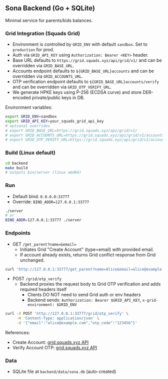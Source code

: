 ## Sona Backend (Go + SQLite)

Minimal service for parents/kids balances.

### Grid Integration (Squads Grid)

- Environment is controlled by `GRID_ENV` with default `sandbox`. Set to `production` for prod.
- Auth via `GRID_API_KEY` using `Authorization: Bearer <KEY>` header.
- Base URL defaults to `https://grid.squads.xyz/api/grid/v1/` and can be overridden via `GRID_BASE_URL`.
- Accounts endpoint defaults to `${GRID_BASE_URL}accounts` and can be overridden via `GRID_ACCOUNTS_URL`.
- OTP verification endpoint defaults to `${GRID_BASE_URL}accounts/verify` and can be overridden via `GRID_OTP_VERIFY_URL`.
- We generate HPKE keys using P-256 (ECDSA curve) and store DER-encoded private/public keys in DB.

Environment variables:

```bash
export GRID_ENV=sandbox
export GRID_API_KEY=your_squads_grid_api_key
# optional overrides
# export GRID_BASE_URL=https://grid.squads.xyz/api/grid/v1/
# export GRID_ACCOUNTS_URL=https://grid.squads.xyz/api/grid/v1/accounts
# export GRID_OTP_VERIFY_URL=https://grid.squads.xyz/api/grid/v1/accounts/verify
```

### Build (Linux default)
```bash
cd backend
make build
# outputs bin/server (linux amd64)
```

### Run
- Default bind: `0.0.0.0:33777`
- Override: `BIND_ADDR=127.0.0.1:33777`
```bash
./server
# or
BIND_ADDR=127.0.0.1:33777 ./server
```

### Endpoints

- GET `/get_parent?name=&email=`
  - Initiates Grid "Create Account" (type=email) with provided email.
  - If account already exists, returns Grid conflict response from Grid unchanged.
```bash
curl 'http://127.0.0.1:33777/get_parent?name=Alice&email=alice@example.com'
```

- POST `/grid/otp_verify`
  - Backend proxies the request body to Grid OTP verification and adds required headers itself
    - Clients DO NOT need to send Grid auth or env headers
    - Backend sends: `Authorization: Bearer $GRID_API_KEY`, `x-grid-environment: $GRID_ENV`
```bash
curl -X POST 'http://127.0.0.1:33777/grid/otp_verify' \
     -H 'Content-Type: application/json' \
     -d '{"email":"alice@example.com","otp_code":"123456"}'
```

References:
- Create Account: [grid.squads.xyz API](https://grid.squads.xyz/grid/v1/api-reference/endpoint/account-management/post)
- Verify Account OTP: [grid.squads.xyz API](https://grid.squads.xyz/grid/v1/api-reference/endpoint/account-management/verify)

### Data
- SQLite file at `backend/data/sona.db` (auto-created)


